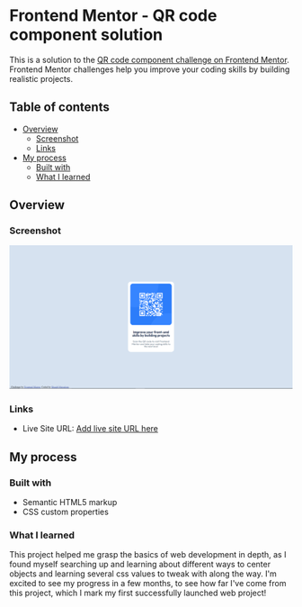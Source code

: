# Frontend Mentor - QR code component solution

This is a solution to the [QR code component challenge on Frontend Mentor](https://www.frontendmentor.io/challenges/qr-code-component-iux_sIO_H). Frontend Mentor challenges help you improve your coding skills by building realistic projects. 

## Table of contents

- [Overview](#overview)
  - [Screenshot](#screenshot)
  - [Links](#links)
- [My process](#my-process)
  - [Built with](#built-with)
  - [What I learned](#what-i-learned)

## Overview

### Screenshot

![](./screenshot.png)

### Links
- Live Site URL: [Add live site URL here](https://your-live-site-url.com)

## My process

### Built with

- Semantic HTML5 markup
- CSS custom properties
### What I learned

This project helped me grasp the basics of web development in depth, as I found myself searching up and learning about different ways to center objects and learning several css values to tweak with along the way. I'm excited to see my progress in a few months, to see how far I've come from this project, which I mark my first successfully launched web project!